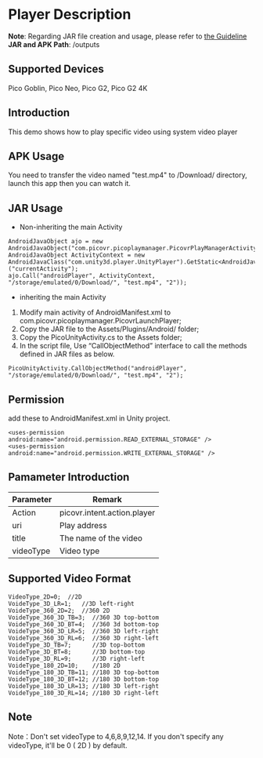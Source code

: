 # Player Description

**Note**: Regarding JAR file creation and usage, please refer to [the Guideline](https://github.com/picoxr/support/blob/master/How%20to%20Use%20JAR%20file%20in%20Unity%20project%20on%20Pico%20device.docx)      
**JAR and APK Path**: /outputs

## Supported Devices
Pico Goblin, Pico Neo, Pico G2, Pico G2 4K 

## Introduction
This demo shows how to play specific video using system video player

## APK Usage
You need to transfer the video named "test.mp4" to /Download/ directory, launch this app then you can watch it.

## JAR Usage
* Non-inheriting the main Activity
```
AndroidJavaObject ajo = new AndroidJavaObject("com.picovr.picoplaymanager.PicovrPlayManagerActivity");
AndroidJavaObject ActivityContext = new AndroidJavaClass("com.unity3d.player.UnityPlayer").GetStatic<AndroidJavaObject>("currentActivity");
ajo.Call("androidPlayer", ActivityContext, "/storage/emulated/0/Download/", "test.mp4", "2"));
```

* inheriting the main Activity
1. Modify main activity of AndroidManifest.xml to com.picovr.picoplaymanager.PicovrLaunchPlayer;    
2. Copy the JAR file to the Assets/Plugins/Android/ folder;    
3. Copy the PicoUnityActivity.cs to the Assets folder;     
4. In the script file, Use “CallObjectMethod” interface to call the methods defined in JAR files as below.
```
PicoUnityActivity.CallObjectMethod("androidPlayer", "/storage/emulated/0/Download/", "test.mp4", "2");
```

## Permission
add these to AndroidManifest.xml in Unity project.
```
<uses-permission android:name="android.permission.READ_EXTERNAL_STORAGE" />
<uses-permission android:name="android.permission.WRITE_EXTERNAL_STORAGE" />
```

## Pamameter Introduction
| Parameter                         | Remark                                                       |
| --------------------------------- | ------------------------------------------------------------ |
| Action                            | picovr.intent.action.player                                  |
| uri                               | Play address                                                 |
| title                             | The name of the video                                        |
| videoType                         | Video type                                                           

## Supported Video Format
    VideoType_2D=0;  //2D
    VoideType_3D_LR=1;   //3D left-right
    VoideType_360_2D=2;  //360 2D
    VoideType_360_3D_TB=3;  //360 3D top-bottom
    VoideType_360_3D_BT=4;  //360 3d bottom-top
    VoideType_360_3D_LR=5;  //360 3D left-right
    VoideType_360_3D_RL=6;  //360 3D right-left
    VoideType_3D_TB=7;      //3D top-bottom
    VoideType_3D_BT=8;      //3D bottom-top
    VoideType_3D_RL=9;      //3D right-left
    VoideType_180_2D=10;    //180 2D
    VoideType_180_3D_TB=11; //180 3D top-bottom
    VoideType_180_3D_BT=12; //180 3D bottom-top
    VoideType_180_3D_LR=13; //180 3D left-right
    VoideType_180_3D_RL=14; //180 3D right-left

## Note
Note：Don't set videoType to 4,6,8,9,12,14.
      If you don't specify any videoType, it'll be 0 ( 2D ) by default.
